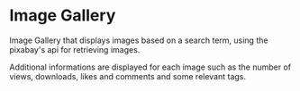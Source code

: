 # Image Gallery

Image Gallery that displays images based on a search term, using the pixabay's api for retrieving images.

Additional informations are displayed for each image such as the number of views, downloads, likes and comments and some relevant tags.

